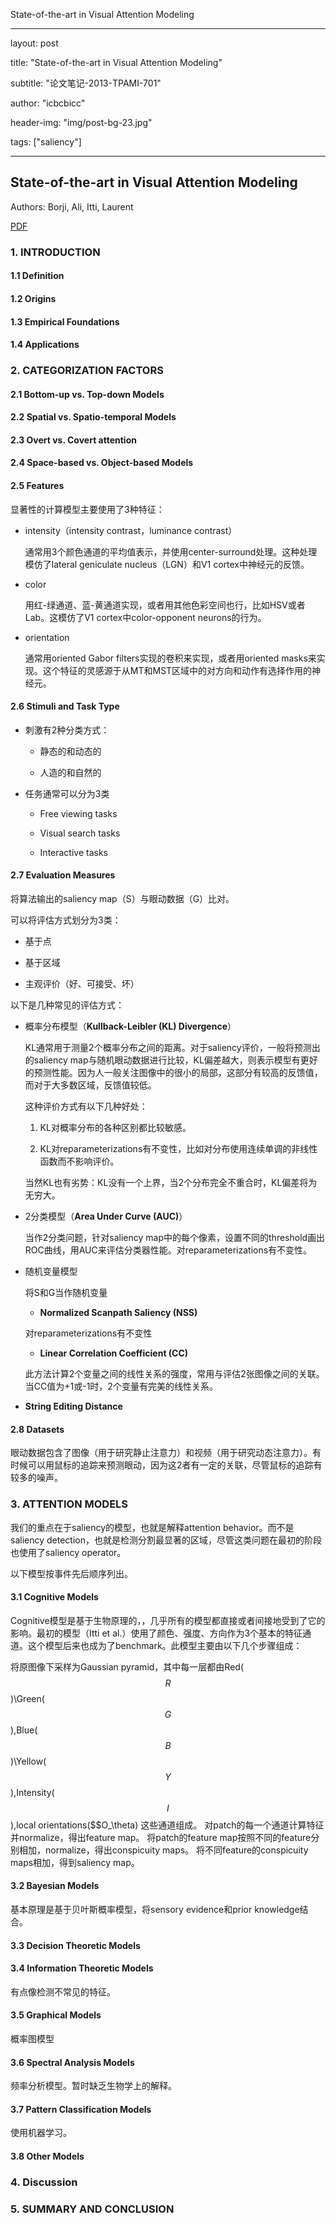 ﻿State-of-the-art in Visual Attention Modeling

---

layout: post

title: "State-of-the-art in Visual Attention Modeling"

subtitle:  "论文笔记-2013-TPAMI-701"

author:    "icbcbicc"

header-img: "img/post-bg-23.jpg"

tags: ["saliency"]

---



## State-of-the-art in Visual Attention Modeling



Authors: Borji, Ali, Itti, Laurent



[PDF](http://ieeexplore.ieee.org/document/6180177/?arnumber=6180177&tag=1)



### 1. INTRODUCTION



#### 1.1 Definition



#### 1.2 Origins



#### 1.3 Empirical Foundations



#### 1.4 Applications



### 2. CATEGORIZATION FACTORS



#### 2.1 Bottom-up vs. Top-down Models



#### 2.2 Spatial vs. Spatio-temporal Models



#### 2.3 Overt vs. Covert attention



#### 2.4 Space-based vs. Object-based Models



#### 2.5 Features



显著性的计算模型主要使用了3种特征：



- intensity（intensity contrast，luminance contrast）



  通常用3个颜色通道的平均值表示，并使用center-surround处理。这种处理模仿了lateral geniculate nucleus（LGN）和V1 cortex中神经元的反馈。



- color



  用红-绿通道、蓝-黄通道实现，或者用其他色彩空间也行，比如HSV或者Lab。这模仿了V1 cortex中color-opponent neurons的行为。



- orientation



  通常用oriented Gabor filters实现的卷积来实现，或者用oriented masks来实现。这个特征的灵感源于从MT和MST区域中的对方向和动作有选择作用的神经元。



#### 2.6 Stimuli and Task Type



- 刺激有2种分类方式：



  - 静态的和动态的

  - 人造的和自然的



- 任务通常可以分为3类



  - Free viewing tasks

  - Visual search tasks

  - Interactive tasks



#### 2.7 Evaluation Measures



将算法输出的saliency map（S）与眼动数据（G）比对。



可以将评估方式划分为3类：



- 基于点

- 基于区域

- 主观评价（好、可接受、坏）



以下是几种常见的评估方式：



- 概率分布模型（**Kullback-Leibler (KL) Divergence**）



  KL通常用于测量2个概率分布之间的距离。对于saliency评价，一般将预测出的saliency map与随机眼动数据进行比较，KL偏差越大，则表示模型有更好的预测性能。因为人一般关注图像中的很小的局部，这部分有较高的反馈值，而对于大多数区域，反馈值较低。



  这种评价方式有以下几种好处：



  1. KL对概率分布的各种区别都比较敏感。

  2. KL对reparameterizations有不变性，比如对分布使用连续单调的非线性函数而不影响评价。



  当然KL也有劣势：KL没有一个上界，当2个分布完全不重合时，KL偏差将为无穷大。



- 2分类模型（**Area Under Curve (AUC)**）



  当作2分类问题，针对saliency map中的每个像素，设置不同的threshold画出ROC曲线，用AUC来评估分类器性能。对reparameterizations有不变性。



- 随机变量模型



  将S和G当作随机变量



  - **Normalized Scanpath Saliency (NSS)**



  对reparameterizations有不变性



  - **Linear Correlation Coefficient (CC)**



  此方法计算2个变量之间的线性关系的强度，常用与评估2张图像之间的关联。当CC值为+1或-1时，2个变量有完美的线性关系。



- **String Editing Distance**



#### 2.8 Datasets



眼动数据包含了图像（用于研究静止注意力）和视频（用于研究动态注意力）。有时候可以用鼠标的追踪来预测眼动，因为这2者有一定的关联，尽管鼠标的追踪有较多的噪声。



### 3. ATTENTION MODELS



我们的重点在于saliency的模型，也就是解释attention behavior。而不是saliency detection，也就是检测分割最显著的区域，尽管这类问题在最初的阶段也使用了saliency operator。

以下模型按事件先后顺序列出。



#### 3.1 Cognitive Models



Cognitive模型是基于生物原理的，，几乎所有的模型都直接或者间接地受到了它的影响。最初的模型（Itti et al.）使用了颜色、强度、方向作为3个基本的特征通道。这个模型后来也成为了benchmark。此模型主要由以下几个步骤组成：



将原图像下采样为Gaussian pyramid，其中每一层都由Red($$R$$)\Green($$G$$),Blue($$B$$)\Yellow($$Y$$),Intensity($$I$$),local orientations($$O_\theta) 这些通道组成。
对patch的每一个通道计算特征并normalize，得出feature map。
将patch的feature map按照不同的feature分别相加，normalize，得出conspicuity maps。
将不同feature的conspicuity maps相加，得到saliency map。


#### 3.2 Bayesian Models



基本原理是基于贝叶斯概率模型，将sensory evidence和prior knowledge结合。



#### 3.3 Decision Theoretic Models



#### 3.4 Information Theoretic Models



有点像检测不常见的特征。



#### 3.5 Graphical Models



概率图模型



#### 3.6 Spectral Analysis Models



频率分析模型。暂时缺乏生物学上的解释。



#### 3.7 Pattern Classification Models



使用机器学习。



#### 3.8 Other Models



### 4. Discussion



### 5. SUMMARY AND CONCLUSION